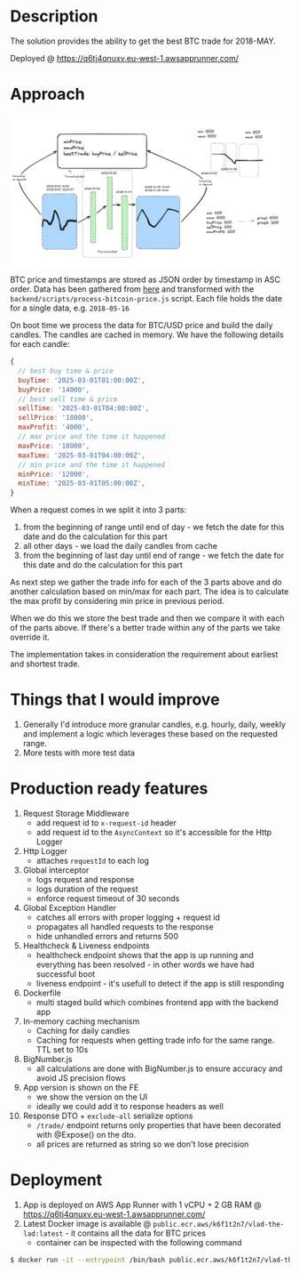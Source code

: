 # Description

The solution provides the ability to get the best BTC trade for 2018-MAY.

Deployed @ https://q6tj4qnuxv.eu-west-1.awsapprunner.com/

# Approach

![alt text](./Approach.png)

BTC price and timestamps are stored as JSON order by timestamp in ASC order. Data has been gathered from [here](https://github.com/Nucs/cryptocurrency-ticks-data/tree/master/data/BTCUSDT) and transformed with the `backend/scripts/process-bitcoin-price.js` script. Each file holds the date for a single data, e.g. `2018-05-16`

On boot time we process the data for BTC/USD price and build the daily candles. The candles are cached in memory. We have the following details for each candle:

```javascript
{
  // best buy time & price
  buyTime: '2025-03-01T01:00:00Z',
  buyPrice: '14000',
  // best sell time & price
  sellTime: '2025-03-01T04:00:00Z',
  sellPrice: '18000',
  maxProfit: '4000',
  // max price and the time it happened
  maxPrice: '18000',
  maxTime: '2025-03-01T04:00:00Z',
  // min price and the time it happened
  minPrice: '12000',
  minTime: '2025-03-01T05:00:00Z',
}
```

When a request comes in we split it into 3 parts:
1. from the beginning of range until end of day - we fetch the date for this date and do the calculation for this part
1. all other days - we load the daily candles from cache
1. from the beginning of last day until end of range -  we fetch the date for this date and do the calculation for this part

As next step we gather the trade info for each of the 3 parts above and do another calculation based on min/max for each part. The idea is to calculate the max profit by considering min price in previous period. 

When we do this we store the best trade and then we compare it with each of the parts above. If there's a better trade within any of the parts we take override it. 

The implementation takes in consideration the requirement about earliest and shortest trade.

# Things that I would improve
1. Generally I'd introduce more granular candles, e.g. hourly, daily, weekly and implement a logic which leverages these based on the requested range. 
2. More tests with more test data

# Production ready features
1. Request Storage Middleware
    - add request id to `x-request-id` header
    - add request id to the `AsyncContext` so it's accessible for the Http Logger
1. Http Logger
    - attaches `requestId` to each log
1. Global interceptor
    - logs request and response
    - logs duration of the request
    - enforce request timeout of 30 seconds
1. Global Exception Handler
    - catches all errors with proper logging + request id
    - propagates all handled requests to the response 
    - hide unhandled errors and returns 500
1. Healthcheck & Liveness endpoints
    - healthcheck endpoint shows that the app is up running and everything has been resolved - in other words we have had successful boot
    - liveness endpoint - it's usefull to detect if the app is still responding
1. Dockerfile 
    - multi staged build which combines frontend app with the backend app
1. In-memory caching mechanism 
    - Caching for daily candles
    - Caching for requests when getting trade info for the same range. TTL set to 10s
1. BigNumber.js
    - all calculations are done with BigNumber.js to ensure accuracy and avoid JS precision flows
1. App version is shown on the FE
    - we show the version on the UI
    - ideally we could add it to response headers as well
1. Response DTO + `exclude-all` serialize options
    - `/trade/` endpoint returns only properties that have been decorated with @Expose() on the dto. 
    - all prices are returned as string so we don't lose precision

# Deployment
1. App is deployed on AWS App Runner with 1 vCPU + 2 GB RAM @ https://q6tj4qnuxv.eu-west-1.awsapprunner.com/ 
1. Latest Docker image is available @ `public.ecr.aws/k6f1t2n7/vlad-the-lad:latest` - it contains all the data for BTC prices
    - container can be inspected with the following command
```bash
$ docker run -it --entrypoint /bin/bash public.ecr.aws/k6f1t2n7/vlad-the-lad:latest
```

